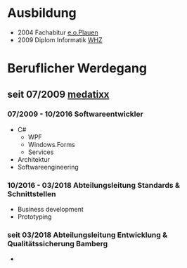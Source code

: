 # Ausbildung
- 2004 Fachabitur [e.o.Plauen](http://www.bsz-eoplauen.de/)
- 2009 Diplom Informatik [WHZ](https://www.fh-zwickau.de/)
# Beruflicher Werdegang
## seit 07/2009 [medatixx](https://www.medatixx.de/)
### 07/2009 - 10/2016 Softwareentwickler
- C#
  - WPF
  - Windows.Forms
  - Services
- Architektur
- Softwareengineering
### 10/2016 - 03/2018 Abteilungsleitung Standards & Schnittstellen
- Business development
- Prototyping 
### seit 03/2018 Abteilungsleitung Entwicklung & Qualitätssicherung Bamberg
- 
